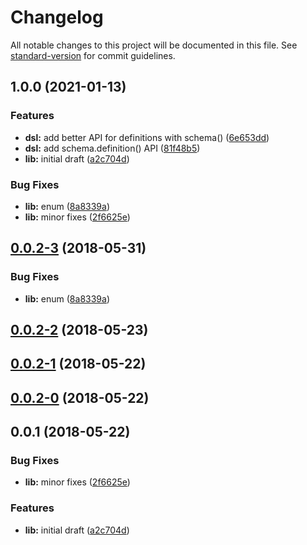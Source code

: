# Changelog

All notable changes to this project will be documented in this file. See [standard-version](https://github.com/conventional-changelog/standard-version) for commit guidelines.

## 1.0.0 (2021-01-13)


### Features

* **dsl:** add better API for definitions with schema() ([6e653dd](https://github.com/wittydeveloper/functional-json-schema/commit/6e653dd27cfc788871f5da9351ce6dd89aa89979))
* **dsl:** add schema.definition() API ([81f48b5](https://github.com/wittydeveloper/functional-json-schema/commit/81f48b5faa0ee7ef749d3f5c32f7e89b114505c6))
* **lib:** initial draft ([a2c704d](https://github.com/wittydeveloper/functional-json-schema/commit/a2c704ddd1cc6aed35ab664a8b330f11f749c4e1))


### Bug Fixes

* **lib:** enum ([8a8339a](https://github.com/wittydeveloper/functional-json-schema/commit/8a8339aa7bc81a65f330b1e01a6d84a9954f6fd7))
* **lib:** minor fixes ([2f6625e](https://github.com/wittydeveloper/functional-json-schema/commit/2f6625e644f4e4e7306feeb0848aa9d523688fcf))

<a name="0.0.2-3"></a>
## [0.0.2-3](https://github.com/wittydeveloper/functional-json-schema/compare/v0.0.2-2...v0.0.2-3) (2018-05-31)


### Bug Fixes

* **lib:** enum ([8a8339a](https://github.com/wittydeveloper/functional-json-schema/commit/8a8339a))



<a name="0.0.2-2"></a>
## [0.0.2-2](https://github.com/wittydeveloper/functional-json-schema/compare/v0.0.2-1...v0.0.2-2) (2018-05-23)



<a name="0.0.2-1"></a>
## [0.0.2-1](https://github.com/wittydeveloper/functional-json-schema/compare/v0.0.2-0...v0.0.2-1) (2018-05-22)



<a name="0.0.2-0"></a>
## [0.0.2-0](https://github.com/wittydeveloper/functional-json-schema/compare/v0.0.1...v0.0.2-0) (2018-05-22)



<a name="0.0.1"></a>
## 0.0.1 (2018-05-22)


### Bug Fixes

* **lib:** minor fixes ([2f6625e](https://github.com/wittydeveloper/functional-json-schema/commit/2f6625e))


### Features

* **lib:** initial draft ([a2c704d](https://github.com/wittydeveloper/functional-json-schema/commit/a2c704d))
